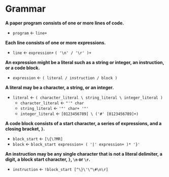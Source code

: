 # Grammar

**A paper program consists of one or more lines of code.**

 - `program` ← `line+`

**Each line consists of one or more expressions.**

 - `line` ← `expression+` `( '\n' / '\r' )+`

**An expression might be a literal such as a string or integer, an instruction, or a code block.**

 - `expression` ← `( literal / instruction / block )`

**A literal may be a character, a string, or an integer.**

 - `literal` ← `( character_literal \ string_literal \ integer_literal )`
    - `character_literal` ← `"'" char`
    - `string_literal` ← `'"' char+ '"'`
    - `integer_literal` ← `[0123456789] \ ('#' [0123456789]+)`

**A code block consists of a start character, a series of expressions, and a closing bracket, `}`.**

 - `block_start` ← `[\{\?MR]`
 - `block` ← `block_start expression+ ( '|' expression+ )* '}'`

**An instruction may be any single character that is not a literal delimiter, a digit, a block start character, `}`, `\n` or `\r`.**

 - `instruction` ← `!block_start [^\}\'\"\#\n\r]`
